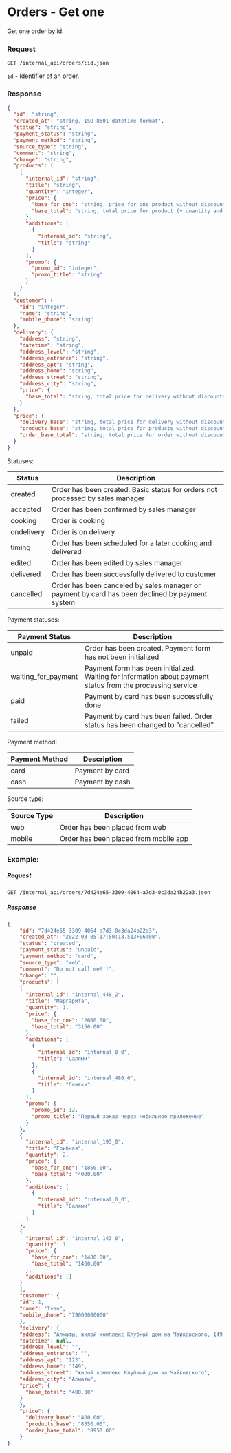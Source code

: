 # Orders - Get one

Get one order by id.

### Request
`GET /internal_api/orders/:id.json`

`id` - Identifier of an order.

### Response
```json
{
  "id": "string",
  "created_at": "string, ISO 8601 datetime format",
  "status": "string",
  "payment_status": "string",
  "payment_method": "string",
  "source_type": "string",
  "comment": "string",
  "change": "string",
  "products": [
    {
      "internal_id": "string",
      "title": "string",
      "quantity": "integer",
      "price": {
        "base_for_one": "string, price for one product without discounts",
        "base_total": "string, total price for product (+ quantity and additions) without discounts"
      },
      "additions": [
        {
          "internal_id": "string",
          "title": "string"
        }
      ],
      "promo": {
        "promo_id": "integer",
        "promo_title": "string"
      }
    }
  ],
  "customer": {
    "id": "integer",
    "name": "string",
    "mobile_phone": "string"
  },
  "delivery": {
    "address": "string",
    "datetime": "string",
    "address_level": "string",
    "address_entrance": "string",
    "address_apt": "string",
    "address_home": "string",
    "address_street": "string",
    "address_city": "string",
    "price": {
      "base_total": "string, total price for delivery without discounts"
    }
  },
  "price": {
    "delivery_base": "string, total price for delivery without discounts",
    "products_base": "string, total price for products without discounts",
    "order_base_total": "string, total price for order without discounts"
  }
}
```
Statuses:

| Status     | Description                                                                                     |
|------------|-------------------------------------------------------------------------------------------------|
| created    | Order has been created. Basic status for orders not processed by sales manager                  |
| accepted   | Order has been confirmed by sales manager                                                       |
| cooking    | Order is cooking                                                                                |
| ondelivery | Order is on delivery                                                                            |
| timing     | Order has been scheduled for a later cooking and delivered                                      |
| edited     | Order has been edited by sales manager                                                          |
| delivered  | Order has been successfully delivered to customer                                               |
| cancelled  | Order has been canceled by sales manager or payment by card has been declined by payment system |

Payment statuses:

| Payment Status      | Description                                                                                                 |
|---------------------|-------------------------------------------------------------------------------------------------------------|
| unpaid              | Order has been created. Payment form has not been initialized                                               |   
| waiting_for_payment | Payment form has been initialized. Waiting for information about payment status from the processing service |
| paid                | Payment by card has been successfully done                                                                  |
| failed              | Payment by card has been failed. Order status has been changed to "cancelled"                               |

Payment method:

| Payment Method | Description     |
|----------------|-----------------|
| card           | Payment by card |
| cash           | Payment by cash |

Source type:

| Source Type | Description                           |
|-------------|---------------------------------------|
| web         | Order has been placed from web        |
| mobile      | Order has been placed from mobile app |

### Example:
##### Request
`GET /internal_api/orders/7d424e65-3309-4064-a7d3-0c3da24b22a3.json`

##### Response
```json
{
    "id": "7d424e65-3309-4064-a7d3-0c3da24b22a3",
    "created_at": "2022-03-05T17:50:13.513+06:00",
    "status": "created",
    "payment_status": "unpaid",
    "payment_method": "card",
    "source_type": "web",
    "comment": "Do not call me!!!",
    "change": "",
    "products": [
    {
      "internal_id": "internal_448_2",
      "title": "Маргарита",
      "quantity": 1,
      "price": {
        "base_for_one": "2600.00",
        "base_total": "3150.00"
      },
      "additions": [
        {
          "internal_id": "internal_0_0",
          "title": "Салями"
        },
        {
          "internal_id": "internal_486_0",
          "title": "Оливки"
        }
      ],
      "promo": {
        "promo_id": 12,
        "promo_title": "Первый заказ через мобильное приложение"
      }
    },
    {
      "internal_id": "internal_195_0",
      "title": "Грибная",
      "quantity": 2,
      "price": {
        "base_for_one": "1850.00",
        "base_total": "4000.00"
      },
      "additions": [
        {
          "internal_id": "internal_0_0",
          "title": "Салями"
        }
      ]
    },
    {
      "internal_id": "internal_143_0",
      "quantity": 1,
      "price": {
        "base_for_one": "1400.00",
        "base_total": "1400.00"
      },
      "additions": []
    }
    ],
    "customer": {
    "id": 1,
    "name": "Ivan",
    "mobile_phone": "79000000000"
    },
    "delivery": {
    "address": "Алматы, жилой комплекс Клубный дом на Чайковского, 149, кв/оф 123", 
    "datetime": null,
    "address_level": "",
    "address_entrance": "",
    "address_apt": "123",
    "address_home": "149",
    "address_street": "жилой комплекс Клубный дом на Чайковского",
    "address_city": "Алматы",
    "price": {
      "base_total": "400.00"
    }
    },
    "price": {
      "delivery_base": "400.00",
      "products_base": "8550.00",
      "order_base_total": "8950.00"
    }
}
```



